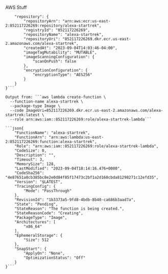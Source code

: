 AWS Stuff

```json{
    "repository": {
        "repositoryArn": "arn:aws:ecr:us-east-2:852117226269:repository/alexa-startrek",
        "registryId": "852117226269",
        "repositoryName": "alexa-startrek",
        "repositoryUri": "852117226269.dkr.ecr.us-east-2.amazonaws.com/alexa-startrek",
        "createdAt": "2023-09-04T14:03:46-04:00",
        "imageTagMutability": "MUTABLE",
        "imageScanningConfiguration": {
            "scanOnPush": false
        },
        "encryptionConfiguration": {
            "encryptionType": "AES256"
        }
    }
}```

Output from: ```aws lambda create-function \
  --function-name alexa-startrek \         
  --package-type Image \
  --code ImageUri=852117226269.dkr.ecr.us-east-2.amazonaws.com/alexa-startrek:latest \
  --role arn:aws:iam::852117226269:role/alexa-startrek-lambda```

```json{
    "FunctionName": "alexa-startrek",
    "FunctionArn": "arn:aws:lambda:us-east-2:852117226269:function:alexa-startrek",
    "Role": "arn:aws:iam::852117226269:role/alexa-startrek-lambda",
    "CodeSize": 0,
    "Description": "",
    "Timeout": 3,
    "MemorySize": 128,
    "LastModified": "2023-09-04T18:14:16.476+0000",
    "CodeSha256": "4e87651a8cb385bc8e2e0d84f85f17473c2bf1a2d160cbda81298271c12efd35",
    "Version": "$LATEST",
    "TracingConfig": {
        "Mode": "PassThrough"
    },
    "RevisionId": "1b3373a5-9fd8-4bdb-8b40-ca686b3aad7a",
    "State": "Pending",
    "StateReason": "The function is being created.",
    "StateReasonCode": "Creating",
    "PackageType": "Image",
    "Architectures": [
        "x86_64"
    ],
    "EphemeralStorage": {
        "Size": 512
    },
    "SnapStart": {
        "ApplyOn": "None",
        "OptimizationStatus": "Off"
    }
}```